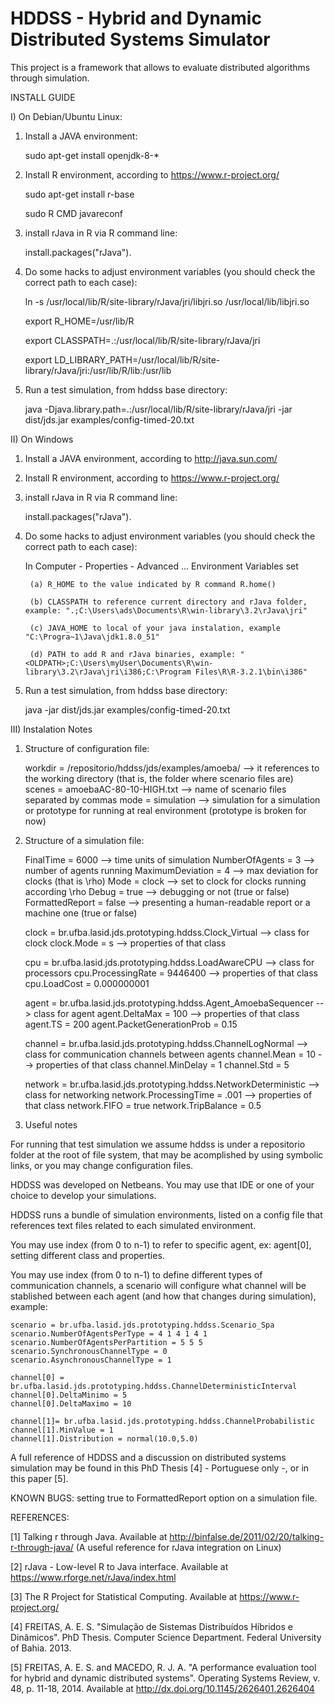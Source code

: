 # HDDSS - Hybrid and Dynamic Distributed Systems Simulator

This project is a framework that allows to evaluate distributed algorithms through simulation.

INSTALL GUIDE

I) On Debian/Ubuntu Linux:

1) Install a JAVA environment:

	sudo apt-get install openjdk-8-*
	
2) Install R environment, according to https://www.r-project.org/

	sudo apt-get install r-base

	sudo R CMD javareconf

3) install rJava in R via R command line:

	install.packages("rJava").

4) Do some hacks to adjust environment variables (you should check the correct path to each case): 

	ln -s /usr/local/lib/R/site-library/rJava/jri/libjri.so /usr/local/lib/libjri.so

	export R_HOME=/usr/lib/R
	
	export CLASSPATH=.:/usr/local/lib/R/site-library/rJava/jri
	
	export LD_LIBRARY_PATH=/usr/local/lib/R/site-library/rJava/jri:/usr/lib/R/lib:/usr/lib

5) Run a test simulation, from hddss base directory:

	java -Djava.library.path=.:/usr/local/lib/R/site-library/rJava/jri -jar dist/jds.jar examples/config-timed-20.txt

II) On Windows


1) Install a JAVA environment, according to http://java.sun.com/

2) Install R environment, according to https://www.r-project.org/

3) install rJava in R via R command line:

	install.packages("rJava").

4) Do some hacks to adjust environment variables (you should check the correct path to each case): 

	In Computer - Properties - Advanced ... Environment Variables set 
		
		(a) R_HOME to the value indicated by R command R.home()

		(b) CLASSPATH to reference current directory and rJava folder, example: ".;C:\Users\ads\Documents\R\win-library\3.2\rJava\jri"		
		
		(c) JAVA_HOME to local of your java instalation, example "C:\Progra~1\Java\jdk1.8.0_51"
	
		(d) PATH to add R and rJava binaries, example: "<OLDPATH>;C:\Users\myUser\Documents\R\win-library\3.2\rJava\jri\i386;C:\Program Files\R\R-3.2.1\bin\i386"

5) Run a test simulation, from hddss base directory:

	java -jar dist/jds.jar examples/config-timed-20.txt

III) Instalation Notes

1) Structure of configuration file:

	workdir = /repositorio/hddss/jds/examples/amoeba/ 	--> it references to the working directory (that is, the folder where scenario files are)
	scenes = amoebaAC-80-10-HIGH.txt 			--> name of scenario files separated by commas
	mode = simulation  					--> simulation for a simulation or prototype for running at real environment (prototype is broken for now)

2) Structure of a simulation file:

	FinalTime = 6000					--> time units of simulation
	NumberOfAgents = 3					--> number of agents running
	MaximumDeviation = 4					--> max deviation for clocks (that is \rho)
	Mode = clock						--> set to clock for clocks running according \rho 
	Debug = true						--> debugging or not (true or false)
	FormattedReport = false					--> presenting a human-readable report or a machine one (true or false)

	clock = br.ufba.lasid.jds.prototyping.hddss.Clock_Virtual	--> class for clock
	clock.Mode = s							--> properties of that class

	cpu = br.ufba.lasid.jds.prototyping.hddss.LoadAwareCPU		--> class for processors
	cpu.ProcessingRate = 9446400 					--> properties of that class
	cpu.LoadCost = 0.000000001

	agent = br.ufba.lasid.jds.prototyping.hddss.Agent_AmoebaSequencer	--> class for agent
	agent.DeltaMax = 100							--> properties of that class
	agent.TS = 200
	agent.PacketGenerationProb = 0.15

	channel = br.ufba.lasid.jds.prototyping.hddss.ChannelLogNormal		--> class for communication channels between agents
	channel.Mean = 10							--> properties of that class
	channel.MinDelay = 1
	channel.Std = 5

	network = br.ufba.lasid.jds.prototyping.hddss.NetworkDeterministic	--> class for networking
	network.ProcessingTime = .001						--> properties of that class
	network.FIFO = true
	network.TripBalance = 0.5

3) Useful notes

For running that test simulation we assume hddss is under a repositorio folder at the root of file system, that may be acomplished by using symbolic links, or you may change configuration files.

HDDSS was developed on Netbeans. You may use that IDE or one of your choice to develop your simulations.

HDDSS runs a bundle of simulation environments, listed on a config file that references text files related to each simulated environment.

You may use index (from 0 to n-1) to refer to specific agent, ex: agent[0], setting different class and properties.

You may use index (from 0 to n-1) to define different types of communication channels, a scenario will configure what channel will be stablished between each agent (and how that changes during simulation), example:

	scenario = br.ufba.lasid.jds.prototyping.hddss.Scenario_Spa
	scenario.NumberOfAgentsPerType = 4 1 4 1 4 1
	scenario.NumberOfAgentsPerPartition = 5 5 5
	scenario.SynchronousChannelType = 0
	scenario.AsynchronousChannelType = 1

	channel[0] = br.ufba.lasid.jds.prototyping.hddss.ChannelDeterministicInterval
	channel[0].DeltaMinimo = 5
	channel[0].DeltaMaximo = 10

	channel[1]= br.ufba.lasid.jds.prototyping.hddss.ChannelProbabilistic
	channel[1].MinValue = 1
	channel[1].Distribution = normal(10.0,5.0)

A full reference of HDDSS and a discussion on distributed systems simulation may be found in this PhD Thesis [4] - Portuguese only -, or in this paper [5].

KNOWN BUGS: setting true to FormattedReport option on a simulation file.

REFERENCES:

[1] Talking r through Java. Available at http://binfalse.de/2011/02/20/talking-r-through-java/ (A useful reference for rJava integration on Linux)

[2] rJava - Low-level R to Java interface. Available at https://www.rforge.net/rJava/index.html

[3] The R Project for Statistical Computing. Available at https://www.r-project.org/

[4] FREITAS, A. E. S. "Simulação de Sistemas Distribuídos Híbridos e Dinâmicos". PhD Thesis. Computer Science Department. Federal University of Bahia. 2013.

[5] FREITAS, A. E. S. and MACEDO, R. J. A. "A performance evaluation tool for hybrid and dynamic distributed systems". Operating Systems Review, v. 48, p. 11-18, 2014. Available at http://dx.doi.org/10.1145/2626401.2626404 
